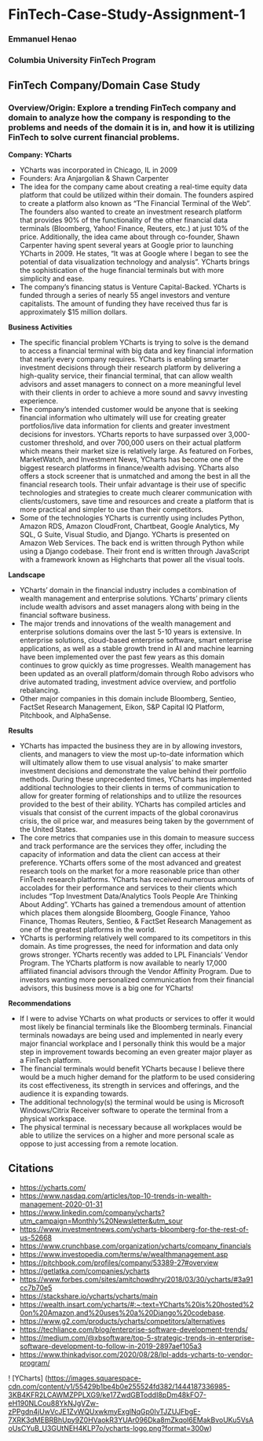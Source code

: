 # FinTech-Case-Study-Assignment-1
### Emmanuel Henao 					
### Columbia University FinTech Program
## FinTech Company/Domain Case Study
### Overview/Origin: Explore a trending FinTech company and domain to analyze how the company is responding to the problems and needs of the domain it is in, and how it is utilizing FinTech to solve current financial problems.
**Company: YCharts**
+ YCharts was incorporated in Chicago, IL in 2009 
+ Founders: Ara Anjargolian & Shawn Carpenter 
+	The idea for the company came about creating a real-time equity data platform that could be utilized within their domain. The founders aspired to create a platform also known as “The Financial Terminal of the Web”. The founders also wanted to create an investment research platform that provides 90% of the functionality of the other financial data terminals (Bloomberg, Yahoo! Finance, Reuters, etc.) at just 10% of the price. Additionally, the idea came about through co-founder, Shawn Carpenter having spent several years at Google prior to launching YCharts in 2009. He states, “It was at Google where I began to see the potential of data visualization technology and analysis”. YCharts brings the sophistication of the huge financial terminals but with more simplicity and ease. 
+	The company’s financing status is Venture Capital-Backed. YCharts is funded through a series of nearly 55 angel investors and venture capitalists.  The amount of funding they have received thus far is approximately $15 million dollars. 

**Business Activities** 
+ The specific financial problem YCharts is trying to solve is the demand to access a financial terminal with big data and key financial information that nearly every company requires. YCharts is enabling smarter investment decisions through their research platform by delivering a high-quality service, their financial terminal, that can allow wealth advisors and asset managers to connect on a more meaningful level with their clients in order to achieve a more sound and savvy investing experience. 
+ The company’s intended customer would be anyone that is seeking financial information who ultimately will use for creating greater portfolios/live data information for clients and greater investment decisions for investors. YCharts reports to have surpassed over 3,000-customer threshold, and over 700,000 users on their actual platform which means their market size is relatively large. As featured on Forbes, MarketWatch, and Investment News, YCharts has become one of the biggest research platforms in finance/wealth advising. YCharts also offers a stock screener that is unmatched and among the best in all the financial research tools. Their unfair advantage is their use of specific technologies and strategies to create much clearer communication with clients/customers, save time and resources and create a platform that is more practical and simpler to use than their competitors. 
+ Some of the technologies YCharts is currently using includes Python, Amazon RDS, Amazon CloudFront, Chartbeat, Google Analytics, My SQL, G Suite, Visual Studio, and Django. YCharts is presented on Amazon Web Services. The back end is written through Python while using a Django codebase. Their front end is written through JavaScript with a framework known as Highcharts that power all the visual tools.  

**Landscape** 
+ YCharts’ domain in the financial industry includes a combination of wealth management and enterprise solutions. YCharts’ primary clients include wealth advisors and asset managers along with being in the financial software business. 
+	The major trends and innovations of the wealth management and enterprise solutions domains over the last 5-10 years is extensive. In enterprise solutions, cloud-based enterprise software, smart enterprise applications, as well as a stable growth trend in AI and machine learning have been implemented over the past few years as this domain continues to grow quickly as time progresses. Wealth management has been updated as an overall platform/domain through Robo advisors who drive automated trading, investment advice overview, and portfolio rebalancing. 
+	Other major companies in this domain include Bloomberg, Sentieo, FactSet Research Management, Eikon, S&P Capital IQ Platform, Pitchbook, and AlphaSense.

**Results** 
+	YCharts has impacted the business they are in by allowing investors, clients, and managers to view the most up-to-date information which will ultimately allow them to use visual analysis’ to make smarter investment decisions and demonstrate the value behind their portfolio methods. During these unprecedented times, YCharts has implemented additional technologies to their clients in terms of communication to allow for greater forming of relationships and to utilize the resources provided to the best of their ability. YCharts has compiled articles and visuals that consist of the current impacts of the global coronavirus crisis, the oil price war, and measures being taken by the government of the United States. 
+	The core metrics that companies use in this domain to measure success and track performance are the services they offer, including the capacity of information and data the client can access at their preference. YCharts offers some of the most advanced and greatest research tools on the market for a more reasonable price than other FinTech research platforms. YCharts has received numerous amounts of accolades for their performance and services to their clients which includes “Top Investment Data/Analytics Tools People Are Thinking About Adding”. YCharts has gained a tremendous amount of attention which places them alongside Bloomberg, Google Finance, Yahoo Finance, Thomas Reuters, Sentieo, & FactSet Research Management as one of the greatest platforms in the world. 
+	YCharts is performing relatively well compared to its competitors in this domain. As time progresses, the need for information and data only grows stronger. YCharts recently was added to LPL Financials’ Vendor Program. The YCharts platform is now available to nearly 17,000 affiliated financial advisors through the Vendor Affinity Program. Due to investors wanting more personalized communication from their financial advisors, this business move is a big one for YCharts!

**Recommendations**
+	If I were to advise YCharts on what products or services to offer it would most likely be financial terminals like the Bloomberg terminals. Financial terminals nowadays are being used and implemented in nearly every major financial workplace and I personally think this would be a major step in improvement towards becoming an even greater major player as a FinTech platform. 
+	The financial terminals would benefit YCharts because I believe there would be a much higher demand for the platform to be used considering its cost effectiveness, its strength in services and offerings, and the audience it is expanding towards. 
+	The additional technology(s) the terminal would be using is Microsoft Windows/Citrix Receiver software to operate the terminal from a physical workspace.
+	The physical terminal is necessary because all workplaces would be able to utilize the services on a higher and more personal scale as oppose to just accessing from a remote location. 

## Citations
+ https://ycharts.com/
+ https://www.nasdaq.com/articles/top-10-trends-in-wealth-management-2020-01-31
+ https://www.linkedin.com/company/ycharts?utm_campaign=Monthly%20Newsletter&utm_sour
+ https://www.investmentnews.com/ycharts-bloomberg-for-the-rest-of-us-52668
+ https://www.crunchbase.com/organization/ycharts/company_financials
+ https://www.investopedia.com/terms/w/wealthmanagement.asp
+ https://pitchbook.com/profiles/company/53389-27#overview
+ https://getlatka.com/companies/ycharts
+ https://www.forbes.com/sites/amitchowdhry/2018/03/30/ycharts/#3a91cc7b70e5
+ https://stackshare.io/ycharts/ycharts/main
+ https://wealth.insart.com/ycharts/#:~:text=YCharts%20is%20hosted%20on%20Amazon,and%20uses%20a%20Django%20codebase.
+ https://www.g2.com/products/ycharts/competitors/alternatives
+ https://techliance.com/blog/enterprise-software-development-trends/
+ https://medium.com/@xbsoftware/top-5-strategic-trends-in-enterprise-software-development-to-follow-in-2019-2897aef105a3
+ https://www.thinkadvisor.com/2020/08/28/lpl-adds-ycharts-to-vendor-program/

! [YCharts] (https://images.squarespace-cdn.com/content/v1/55429b1be4b0e255524fd382/1444187336985-3KB4KFR2LCAWMZPPLXG9/ke17ZwdGBToddI8pDm48kFO7-eH190NLCou88YkNJgVZw-zPPgdn4jUwVcJE1ZvWQUxwkmyExglNqGp0IvTJZUJFbgE-7XRK3dMEBRBhUpy9Z0HVaokR3YUAr096Dka8mZkqol6EMakBvoUKu5VsAoUsCYuB_U3GUtNEH4KLP7o/ycharts-logo.png?format=300w)

